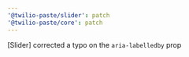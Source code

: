```yaml
---
'@twilio-paste/slider': patch
'@twilio-paste/core': patch
---
```


[Slider] corrected a typo on the `aria-labelledby` prop
